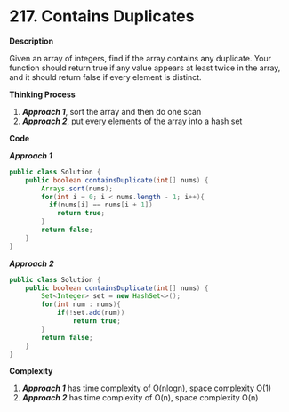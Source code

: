 # 217. Contains Duplicates

**Description**

Given an array of integers, find if the array contains any duplicate. Your function should return true if any value appears at least twice in the array, and it should return false if every element is distinct. 

**Thinking Process**

1. ***Approach 1***, sort the array and then do one scan
2. ***Approach 2***, put every elements of the array into a hash set

**Code**

***Approach 1***

```Java
public class Solution {
    public boolean containsDuplicate(int[] nums) {
        Arrays.sort(nums);
      	for(int i = 0; i < nums.length - 1; i++){
          if(nums[i] == nums[i + 1])
            return true;
      	}
      	return false;
    }
}
```

***Approach 2***

```java
public class Solution {
    public boolean containsDuplicate(int[] nums) {
        Set<Integer> set = new HashSet<>();
        for(int num : nums){
            if(!set.add(num))
                return true;
        }
        return false;
    }
}
```

**Complexity**

1. ***Approach 1*** has time complexity of O(nlogn), space complexity O(1)
2. ***Approach 2*** has time complexity of O(n), space complexity O(n)